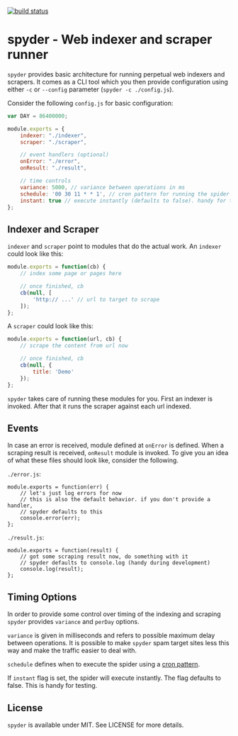 [![build status](https://secure.travis-ci.org/bebraw/spyder.png)](http://travis-ci.org/bebraw/spyder)
# spyder - Web indexer and scraper runner

`spyder` provides basic architecture for running perpetual web indexers and scrapers. It comes as a CLI tool which you then provide configuration using either `-c` or `--config` parameter (`spyder -c ./config.js`).

Consider the following `config.js` for basic configuration:

```js
var DAY = 86400000;

module.exports = {
    indexer: "./indexer",
    scraper: "./scraper",

    // event handlers (optional)
    onError: "./error",
    onResult: "./result",

    // time controls
    variance: 5000, // variance between operations in ms
    schedule: '00 30 11 * * 1', // cron pattern for running the spider
    instant: true // execute instantly (defaults to false). handy for testing
};
```

## Indexer and Scraper

`indexer` and `scraper` point to modules that do the actual work. An `indexer` could look like this:

```js
module.exports = function(cb) {
    // index some page or pages here

    // once finished, cb
    cb(null, [
        'http:// ...' // url to target to scrape
    ]);
};
```

A `scraper` could look like this:

```js
module.exports = function(url, cb) {
    // scrape the content from url now

    // once finished, cb
    cb(null, {
        title: 'Demo'
    });
};
```

`spyder` takes care of running these modules for you. First an indexer is invoked. After that it runs the scraper against each url indexed.

## Events

In case an error is received, module defined at `onError` is defined. When a scraping result is received, `onResult` module is invoked. To give you an idea of what these files should look like, consider the following.

`./error.js`:

```
module.exports = function(err) {
    // let's just log errors for now
    // this is also the default behavior. if you don't provide a handler,
    // spyder defaults to this
    console.error(err);
};
```

`./result.js`:

```
module.exports = function(result) {
    // got some scraping result now, do something with it
    // spyder defaults to console.log (handy during development)
    console.log(result);
};
```

## Timing Options

In order to provide some control over timing of the indexing and scraping `spyder` provides `variance` and `perDay` options.

`variance` is given in milliseconds and refers to possible maximum delay between operations. It is possible to make `spyder` spam target sites less this way and make the traffic easier to deal with.

`schedule` defines when to execute the spider using a [cron pattern](http://en.wikipedia.org/wiki/Cron).

If `instant` flag is set, the spider will execute instantly. The flag defaults to false. This is handy for testing.

## License

`spyder` is available under MIT. See LICENSE for more details.
